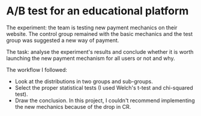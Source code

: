 # A/B test for an educational platform
The experiment: the team is testing new payment mechanics on their website. The control group remained with the basic mechanics and the test group was suggested a new way of payment.

The task: analyse the experiment's results and conclude whether it is worth launching the new payment mechanism for all users or not and why.

The workflow I followed:
* Look at the distributions in two groups and sub-groups.
* Select the proper statistical tests (I used Welch's t-test and chi-squared test).
* Draw the conclusion. In this project, I couldn't recommend implementing the new mechanics because of the drop in CR.
